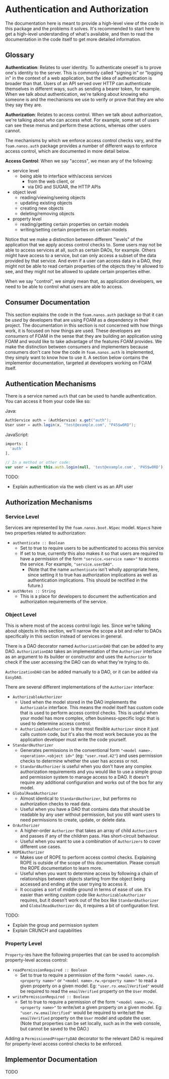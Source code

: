 # Authentication and Authorization

The documentation here is meant to provide a high-level view of the code in this package and the problems it solves. It's recommended to start here to get a high-level understanding of what's available, and then to read the documentation in the code itself to get more detailed information.

## Glossary

**Authentication**: Relates to user identity. To authenticate oneself is to prove one's identity to the server. This is commonly called "signing in" or "logging in" in the context of a web application, but the idea of authentication is broader than that. Users of an API served over HTTP can authenticate themselves in different ways, such as sending a bearer token, for example. When we talk about authentication, we're talking about knowing _who_ someone is and the mechanisms we use to verify or prove that they are who they say they are.

**Authorization**: Relates to access control. When we talk about authorization, we're talking about _who_ can access _what_. For example, some set of users can see these menus and perform these actions, whereas other users cannot.

The mechanisms by which we enforce access control checks vary, and the `foam.nanos.auth` package provides a number of different ways to enforce access control, which are documented in more detail below.

**Access Control**: When we say "access", we mean any of the following: 

* service level
  * being able to interface with/access services
    * from the web client, or
    * via DIG and SUGAR, the HTTP APIs
* object level
  * reading/viewing/seeing objects
  * updating existing objects
  * creating new objects
  * deleting/removing objects
* property level
  * reading/getting certain properties on certain models
  * writing/setting certain properties on certain models

Notice that we make a distinction between different "levels" of the application that we apply access control checks to. Some users may not be able to access services at all, such as certain DAOs, for example. Others might have access to a service, but can only access a subset of the data provided by that service. And even if a user can access data in a DAO, they might not be able to read certain properties of the objects they're allowed to see, and they might not be allowed to update certain properties either.

When we say "control", we simply mean that, as application developers, we need to be able to control what users are able to access.

## Consumer Documentation

This section explains the code in the `foam.nanos.auth` package so that it can be _used_ by developers that are using FOAM as a dependency in their project. The documentation in this section is not concerned with how things work, it is focused on how things are used. These developers are _consumers_ of FOAM in the sense that they are building an application using FOAM and would like to take advantage of the features FOAM provides. We make the distinction between consumers and implementers because consumers don't care how the code in `foam.nanos.auth` is implemented, they simply want to know how to use it. A section below contains the implementor documentation, targeted at developers working on FOAM itself.

## Authentication Mechanisms

There is a service named `auth` that can be used to handle authentication. You can access it from your code like so:

Java:
```Java
AuthService auth = (AuthService) x.get("auth");
User user = auth.login(x, "test@example.com", "P45$w0RD");
```

JavaScript:
```JavaScript
imports: [
  'auth'
],

// In a method or other code:
var user = await this.auth.login(null, 'test@example.com', 'P45$w0RD');
```

TODO:
* Explain authentication via the web client vs as an API user

## Authorization Mechanisms

### Service Level

Services are represented by the `foam.nanos.boot.NSpec` model. `NSpec`s have two properties related to authorization:

* `authenticate :: Boolean`
  * Set to true to require users to be authenticated to access this service
  * If set to true, currently this also makes it so that users are required to have a permission of the form `"service.<service name>"` to access the service. For example, `"service.userDAO"`.
    * (Note that the name `authenticate` isn't wholly appropriate here, since setting it to true has authorization implications as well as authentication implications. This should be rectified in the future.)
* `authNotes :: String`
  * This is a place for developers to document the authentication and authorization requirements of the service.

### Object Level

This is where most of the access control logic lies. Since we're talking about objects in this section, we'll narrow the scope a bit and refer to DAOs specifically in this section instead of services in general.

There is a DAO decorator named `AuthorizationDAO` that can be added to any DAO. `AuthorizationDAO` takes an implementation of the `Authorizer` interface as an argument to its builder or constructor and uses the `Authorizer` to check if the user accessing the DAO can do what they're trying to do.

`AuthorizationDAO` can be added manually to a DAO, or it can be added via `EasyDAO`.

There are several different implementations of the `Authorizer` interface:

* `AuthorizableAuthorizer`
  * Used when the model stored in the DAO implements the `Authorizable` interface. This means the model itself has custom code that is used to perform access control checks. This is useful when your model has more complex, often business-specific logic that is used to determine access control.
  * `AuthorizableAuthorizer` is the most flexible `Authorizer` since it just calls custom code, but it's also the most work because you as the application developer must write the code yourself.
* `StandardAuthorizer`
  * Generates permissions in the conventional form `"<model name>.<operation>.<object id>"` (eg: `"user.read.42"`) and uses permission checks to determine whether the user has access or not.
  * `StandardAuthorizer` is useful when you don't have any complex authorization requirements and you would like to use a simple group and permission system to manage access to a DAO. It doesn't require any additional configuration and works out of the box for any model.
* `GlobalReadAuthorizer`
  * Almost identical to `StandardAuthorizer`, but performs no authorization checks to read data.
  * Useful when you have a DAO that contains data that should be readable by any user without permission, but you still want users to need permissions to create, update, or delete data.
* `OrAuthorizer`
  * A higher-order `Authorizer` that takes an array of child `Authorizer`s and passes if any of the children pass. Has short-circuit behaviour.
  * Useful when you want to use a combination of `Authorizers` to cover different use cases.
* `ROPEAuthorizer`
  * Makes use of ROPE to perform access control checks. Explaining ROPE is outside of the scope of this documentation. Please consult the ROPE documentation to learn more.
  * Useful when you want to determine access by following a chain of relationships between objects starting from the object being accessed and ending at the user trying to access it.
  * It occupies a sort of middle ground in terms of ease of use. It's easier than writing custom code like `AuthorizableAuthorizer` requires, but it doesn't work out of the box like `StandardAuthorizer` and `GlobalReadAuthorizer` do, it requires a bit of configuration first.

TODO:
* Explain the group and permission system
* Explain CRUNCH and capabilities

### Property Level

`Property`-ies have the following properties that can be used to accomplish property-level access control:

* `readPermissionRequired :: Boolean`
  * Set to true to require a permission of the form `"<model name>.ro.<property name>"` or `"<model name>.rw.<property name>"` to read a given property on a given model. Eg: `"user.ro.emailVerified"` would be required to read the `emailVerified` property on the `User` model.
* `writePermissionRequired :: Boolean`
  * Set to true to require a permission of the form `"<model name>.rw.<property name>"` to write/set a given property on a given model. Eg: `"user.rw.emailVerified"` would be required to write/set the `emailVerified` property on the `User` model and update the user. (Note that properties can be set locally, such as in the web console, but cannot be saved to the DAO.)

Adding a `PermissionedPropertyDAO` decorator to the relevant DAO is required for property-level access control checks to be enforced.

## Implementor Documentation

TODO